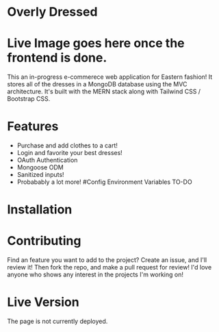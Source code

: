 # Overly Dressed 

# Live Image goes here once the frontend is done. 

This an in-progress e-commerece web application for Eastern fashion!
It stores all of the dresses in a MongoDB database using the MVC architecture.
It's built with the MERN stack along with Tailwind CSS / Bootstrap CSS. 

# Features
* Purchase and add clothes to a cart!
* Login and favorite your best dresses!
* OAuth Authentication
* Mongoose ODM
* Sanitized inputs!
* Probabably a lot more!
#Config Environment Variables
TO-DO

# Installation

# Contributing
Find an feature you want to add to the project? Create an issue, and I'll review it!
Then fork the repo, and make a pull request for review! I'd love anyone who shows any interest in the projects I'm working on!

# Live Version

The page is not currently deployed. 







